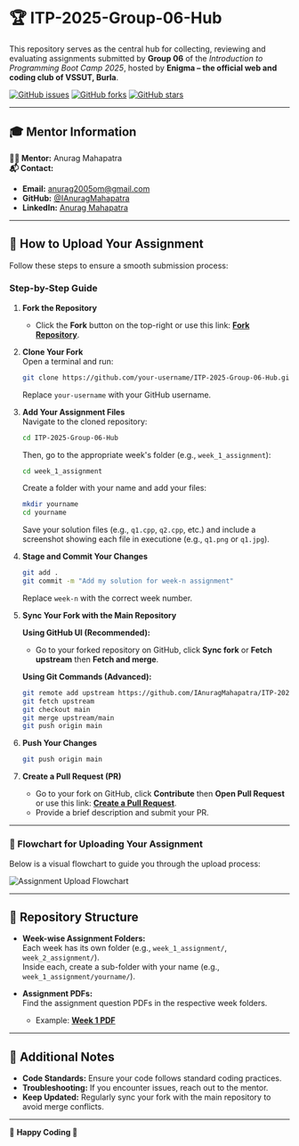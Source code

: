 # 🏆 ITP-2025-Group-06-Hub

This repository serves as the central hub for collecting, reviewing and evaluating assignments submitted by **Group 06** of the *Introduction to Programming Boot Camp 2025*, hosted by **Enigma – the official web and coding club of VSSUT, Burla**.

[![GitHub issues](https://img.shields.io/github/issues/IAnuragMahapatra/ITP-2025-Group-06-Hub?style=flat-square&color=red)](https://github.com/IAnuragMahapatra/ITP-2025-Group-06-Hub/issues)
[![GitHub forks](https://img.shields.io/github/forks/IAnuragMahapatra/ITP-2025-Group-06-Hub?style=flat-square&color=blue)](https://github.com/IAnuragMahapatra/ITP-2025-Group-06-Hub/network)
[![GitHub stars](https://img.shields.io/github/stars/IAnuragMahapatra/ITP-2025-Group-06-Hub?style=flat-square&color=gold)](https://github.com/IAnuragMahapatra/ITP-2025-Group-06-Hub/stargazers)

---

## 🎓 Mentor Information

**👨‍🏫 Mentor:** Anurag Mahapatra  
**📬 Contact:**  

- **Email:** [anurag2005om@gmail.com](mailto:anurag2005om@gmail.com)  
- **GitHub:** [@IAnuragMahapatra](https://github.com/IAnuragMahapatra)  
- **LinkedIn:** [Anurag Mahapatra](https://www.linkedin.com/in/anurag-mahapatra-7336892b0/)

---

## 🚀 How to Upload Your Assignment

Follow these steps to ensure a smooth submission process:

### **Step-by-Step Guide**

1. **Fork the Repository**  
   - Click the **Fork** button on the top-right or use this link: **[Fork Repository](https://github.com/IAnuragMahapatra/ITP-2025-Group-06-Hub/fork)**.

2. **Clone Your Fork**  
   Open a terminal and run:

   ```bash
   git clone https://github.com/your-username/ITP-2025-Group-06-Hub.git
   ```

   Replace `your-username` with your GitHub username.

3. **Add Your Assignment Files**  
   Navigate to the cloned repository:

   ```bash
   cd ITP-2025-Group-06-Hub
   ```

   Then, go to the appropriate week's folder (e.g., `week_1_assignment`):

   ```bash
   cd week_1_assignment
   ```

   Create a folder with your name and add your files:

   ```bash
   mkdir yourname
   cd yourname
   ```

   Save your solution files (e.g., `q1.cpp`, `q2.cpp`, etc.) and include a screenshot showing each file in executione (e.g., `q1.png` or `q1.jpg`).

4. **Stage and Commit Your Changes**  

   ```bash
   git add .
   git commit -m "Add my solution for week-n assignment"
   ```

   Replace `week-n` with the correct week number.

5. **Sync Your Fork with the Main Repository**

   **Using GitHub UI (Recommended):**  
   - Go to your forked repository on GitHub, click **Sync fork** or **Fetch upstream** then **Fetch and merge**.

   **Using Git Commands (Advanced):**

   ```bash
   git remote add upstream https://github.com/IAnuragMahapatra/ITP-2025-Group-06-Hub.git
   git fetch upstream
   git checkout main
   git merge upstream/main
   git push origin main
   ```

6. **Push Your Changes**  

   ```bash
   git push origin main
   ```

7. **Create a Pull Request (PR)**  
   - Go to your fork on GitHub, click **Contribute** then **Open Pull Request** or use this link: **[Create a Pull Request](https://github.com/IAnuragMahapatra/ITP-2025-Group-06-Hub/compare)**.
   - Provide a brief description and submit your PR.  

---

### 🔄 Flowchart for Uploading Your Assignment

Below is a visual flowchart to guide you through the upload process:

![Assignment Upload Flowchart](https://github.com/IAnuragMahapatra/ITP-2025-Group-06-Hub/blob/main/Instructions/flowchart.png)

---

## 📂 Repository Structure

- **Week-wise Assignment Folders:**  
  Each week has its own folder (e.g., `week_1_assignment/`, `week_2_assignment/`).  
  Inside each, create a sub-folder with your name (e.g., `week_1_assignment/yourname/`).

- **Assignment PDFs:**  
  Find the assignment question PDFs in the respective week folders.  
  - Example: **[Week 1 PDF](https://github.com/IAnuragMahapatra/ITP-2025-Group-06-Hub/blob/main/week-1_assignment/week-1_assignment.pdf)**

---

## 🔔 Additional Notes

- **Code Standards:** Ensure your code follows standard coding practices.
- **Troubleshooting:** If you encounter issues, reach out to the mentor.
- **Keep Updated:** Regularly sync your fork with the main repository to avoid merge conflicts.

---

🔹 **Happy Coding 🚀**

